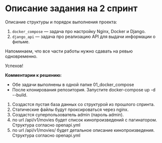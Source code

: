 # Описание задания на 2 спринт
 
Описание структуры и порядок выполнения проекта:

1. `docker_compose` — задача про настройку Nginx, Docker и Django.
2. `django_api` — задача про реализацию API для выдачи информации о фильме.

Напоминаем, что все части работы нужно сдавать на ревью одновременно.

Успехов!

**Комментарии к решению:**

- Обе задачи выполнены в одной папке 01_docker_compose
- После клонирования репозитория. Запустите docker-compose up -d --build.

1. Создастся пустая база данных со структурой из прошлого спринта.
2. Статические файлы будут проксироваться через nginx.
3. Создастся суперпользователь  admin (пароль admin).
4. по url /api/v1/movies будет список кинопроизведений с пагинатором. Структура согласно openapi.yml
5. по url /api/v1/movies/<uuid> будет детальное описание кинопроизведения. Структура согласно openapi.yml
	
